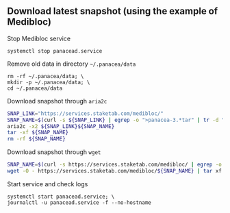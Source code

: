 ## Download latest snapshot (using the example of Medibloc)  
Stop Medibloc service  
```
systemctl stop panacead.service
```  

Remove old data in directory `~/.panacea/data`  
```
rm -rf ~/.panacea/data; \
mkdir -p ~/.panacea/data; \
cd ~/.panacea/data
```

Download snapshot through `aria2c`  
```bash
SNAP_LINK="https://services.staketab.com/medibloc/"
SNAP_NAME=$(curl -s ${SNAP_LINK} | egrep -o ">panacea-3.*tar" | tr -d ">")
aria2c -x2 ${SNAP_LINK}${SNAP_NAME}
tar -xf ${SNAP_NAME}
rm -rf ${SNAP_NAME}
```

Download snapshot through `wget`  
```bash
SNAP_NAME=$(curl -s https://services.staketab.com/medibloc/ | egrep -o ">panacea-3.*tar" | tr -d ">"); \
wget -O - https://services.staketab.com/medibloc/${SNAP_NAME} | tar xf -
```

Start service and check logs  
```
systemctl start panacead.service; \
journalctl -u panacead.service -f --no-hostname
```
